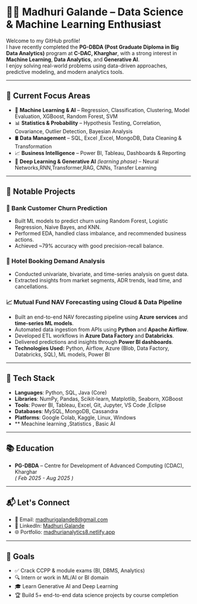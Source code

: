 # 👩‍💻 Madhuri Galande – Data Science & Machine Learning Enthusiast

Welcome to my GitHub profile!  
I have recently completed the **PG-DBDA (Post Graduate Diploma in Big Data Analytics)** program at **C-DAC, Kharghar**, with a strong interest in **Machine Learning**, **Data Analytics**, and **Generative AI**.  
I enjoy solving real-world problems using data-driven approaches, predictive modeling, and modern analytics tools.  

---

## 🚀 Current Focus Areas

- 🔢 **Machine Learning & AI** – Regression, Classification, Clustering, Model Evaluation, XGBoost, Random Forest, SVM  
- 📊 **Statistics & Probability** – Hypothesis Testing, Correlation, Covariance, Outlier Detection, Bayesian Analysis  
- 🛢️ **Data Management** – SQL, Excel ,Excel, MongoDB, Data Cleaning & Transformation  
- 📈 **Business Intelligence** – Power BI, Tableau, Dashboards & Reporting  
- 🧠 **Deep Learning & Generative AI** *(learning phase)* – Neural Networks,RNN,Transformer,RAG, CNNs, Transfer Learning  

---

## 📂 Notable Projects

### 🏦 Bank Customer Churn Prediction
- Built ML models to predict churn using Random Forest, Logistic Regression, Naive Bayes, and KNN.  
- Performed EDA, handled class imbalance, and recommended business actions.  
- Achieved ~79% accuracy with good precision-recall balance.  

### 🏨 Hotel Booking Demand Analysis
- Conducted univariate, bivariate, and time-series analysis on guest data.  
- Extracted insights from market segments, ADR trends, lead time, and cancellations.  

### 📈 Mutual Fund NAV Forecasting using Cloud & Data Pipeline
- Built an end-to-end NAV forecasting pipeline using **Azure services** and **time-series ML models**.  
- Automated data ingestion from APIs using **Python** and **Apache Airflow**.  
- Developed ETL workflows in **Azure Data Factory** and **Databricks**.  
- Delivered predictions and insights through **Power BI dashboards**.  
- **Technologies Used:** Python, Airflow, Azure (Blob, Data Factory, Databricks, SQL), ML models, Power BI  

---

## 🧰 Tech Stack

- **Languages**: Python, SQL, Java (Core)
- **Libraries**: NumPy, Pandas, Scikit-learn, Matplotlib, Seaborn, XGBoost  
- **Tools**: Power BI, Tableau, Excel, Git, Jupyter, VS Code  ,Eclipse
- **Databases**: MySQL, MongoDB, Cassandra  
- **Platforms**: Google Colab, Kaggle, Linux, Windows
- ** Meachine learning ,Statistics , Basic AI

---

## 📚 Education

- **PG-DBDA** – Centre for Development of Advanced Computing (CDAC), Kharghar  
  *( Feb 2025 - Aug 2025 )*  

---

## 📬 Let's Connect

- 📧 Email: madhurigalande8@gmail.com  
- 💼 LinkedIn: [Madhuri Galande](https://www.linkedin.com/in/madhuri-galande-0554a8218/)  
- 🌐 Portfolio: [madhurianalytics8.netlify.app](https://madhurianalytics8.netlify.app/)  

---

## 📝 Goals

- ✅ Crack CCPP & module exams (BI, DBMS, Analytics)  
- 🔍 Intern or work in ML/AI or BI domain  
- 🎓 Learn Generative AI and Deep Learning  
- 🏆 Build 5+ end-to-end data science projects by course completion  
